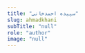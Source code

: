 ```yaml
--- 
title: "سپیده احمدخانی" 
slug: ahmadkhani 
subTitle: "null" 
role: "author" 
image: "null" 
--- 
```


